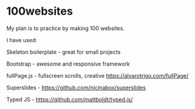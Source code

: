# 100websites 

My plan is to practice by making 100 websites.

I have used:

Skeleton boilerplate - great for small projects

Bootstrap - awesome and responsive framework

fullPage.js - fullscreen scrolls, creative https://alvarotrigo.com/fullPage/

Superslides - https://github.com/nicinabox/superslides

Typed JS - https://github.com/mattboldt/typed.js/

